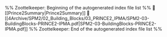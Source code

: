 %% Zoottelkeeper: Beginning of the autogenerated index file list  %%
📄 [[Prince2Summary|Prince2Summary]]
📄 [[4Archive/SPM2/02_Building_Blocks/03_PRINCE2_IPMA/SPM2-03-BuildingBlocks-PRINCE2-IPMA.pdf|SPM2-03-BuildingBlocks-PRINCE2-IPMA.pdf]]
%% Zoottelkeeper: End of the autogenerated index file list  %%
